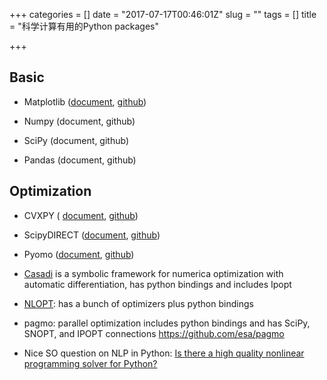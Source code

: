 +++
categories = []
date = "2017-07-17T00:46:01Z"
slug = ""
tags = []
title = "科学计算有用的Python packages"

+++
## Basic

* Matplotlib ([document](https://matplotlib.org/contents.html), [github](https://github.com/matplotlib/matplotlib))

* Numpy (document, github)

* SciPy (document, github)

* Pandas (document, github)

## Optimization

* CVXPY ( [document](http://www.cvxpy.org/en/latest/tutorial/index.html), [github](https://github.com/cvxgrp/cvxpy))

* ScipyDIRECT ([document](), [github](https://github.com/andim/scipydirect))

* Pyomo ([document](http://www.pyomo.org/documentation), [github](https://github.com/Pyomo/pyomo))

* [Casadi](https://github.com/casadi/casadi/) is a symbolic framework for numerica optimization with automatic differentiation, has python bindings and includes Ipopt

* [NLOPT](http://ab-initio.mit.edu/wiki/index.php/NLopt): has a bunch of optimizers plus python bindings

* pagmo: parallel optimization includes python bindings and has SciPy, SNOPT, and IPOPT connections https://github.com/esa/pagmo

* Nice SO question on NLP in Python: [Is there a high quality nonlinear programming solver for Python?](https://scicomp.stackexchange.com/questions/83/is-there-a-high-quality-nonlinear-programming-solver-for-python)